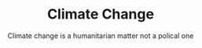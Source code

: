 ---
layout: post
title: Climate Change
slug: Climate Change
subtitle: Climate change is a humanitarian matter not a polical one
published: 2012-11-09
updated: 2016-11-01
progress: finished
epistemic_state: semi-believed
difficulty: 1
category: policy
tags:
 - public policy
 - sustainable energy
toc: false
online: true
---